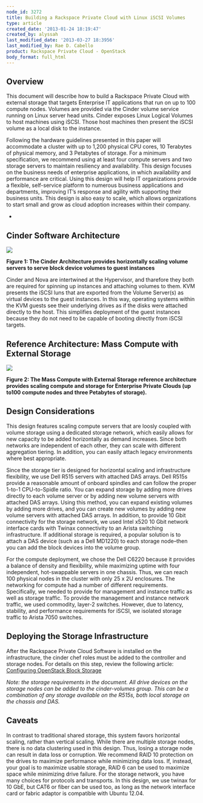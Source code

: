 ```yaml
---
node_id: 3272
title: Building a Rackspace Private Cloud with Linux iSCSI Volumes
type: article
created_date: '2013-01-24 18:19:47'
created_by: alyssah
last_modified_date: '2013-03-27 18:3956'
last_modified_by: Rae D. Cabello
product: Rackspace Private Cloud - OpenStack
body_format: full_html
---
```


Overview
--------

This document will describe how to build a Rackspace Private Cloud with
external storage that targets Enterprise IT applications that run on up
to 100 compute nodes. Volumes are provided via the Cinder volume service
running on Linux server head units. Cinder exposes Linux Logical Volumes
to host machines using iSCSI. Those host machines then present the iSCSI
volume as a local disk to the instance. 

Following the hardware guidelines presented in this paper will
accommodate a cluster with up to 1,200 physical CPU cores, 10 Terabytes
of physical memory, and 3 Petabytes of storage. For a minimum
specification, we recommend using at least four compute servers and two
storage servers to maintain resiliency and availability. This design
focuses on the business needs of enterprise applications, in which
availability and performance are critical. Using this design will help
IT organizations provide a flexible, self-service platform to numerous
business applications and departments, improving IT&rsquo;s response and
agility with supporting their business units. This design is also easy
to scale, which allows organizations to start small and grow as cloud
adoption increases within their company.

 
-

Cinder Software Architecture
----------------------------

![](/knowledge_center/sites/default/files/styles/full_width/public/field/image/cinder-refarch-sims.png)

**Figure 1: The Cinder Architecture provides horizontally scaling volume
servers to serve block device volumes to guest instances**

Cinder and Nova are intertwined at the Hypervisor, and tharefore they
both are required for spinning up instances and attaching volumes to
them. KVM presents the iSCSI luns that are exported from the Volume
Server(s) as virtual devices to the guest instances. In this way,
operating systems within the KVM guests see their underlying drives as
if  the disks were attached directly to the host. This simplifies
deployment of the guest instances because they do not need to be capable
of booting directly from iSCSI targets.

 

Reference Architecture: Mass Compute with External Storage
----------------------------------------------------------

![](/knowledge_center/sites/default/files/field/image/Screen%20Shot%202013-03-27%20at%2012.08.10%20PM.png) 

**Figure 2: The Mass Compute with External Storage reference
architecture provides scaling compute and storage for  Enterprise
Private Clouds (up to100 compute nodes and three Petabytes of
storage).**

 

Design Considerations
---------------------

This design features scaling compute servers that are loosly coupled
with volume storage using a dedicated storage network, which easily
allows for new capacity to be added horizontally as demand increases.
Since both networks are independent of each other, they can scale with
different aggregation tiering. In addition, you can easily attach legacy
environments where best appropriate.

Since the storage tier is designed for horizontal scaling and
infrastructure flexibility, we use Dell R515 servers with attached DAS
arrays. Dell R515s provide a reasonable amount of onboard spindles and
can follow the proper 1-to-1 CPU-to-Spidle ratio. You can expand storage
by adding more drives directly to each volume server or by adding new
volume servers with attached DAS arrays. Using this method, you can
expand existing volumes by adding more drives, and you can create new
volumes by adding new volume servers with attached DAS arrays. In
addition, to provide 10 Gbit connectivity for the storage network, we
used Intel x520 10 Gbit network interface cards with Twinax connectivity
to an Arista switching infrastructure. If additional storage is
required, a popular solution is to attach a DAS device (such as a Dell
MD1220) to each storage node&ndash;then you can add the block devices into the
volume group.

For the compute deployment, we chose the Dell C6220 because it provides
a balance of density and flexibility, while maximizing uptime with four
independent, hot-swappable servers in one chassis. Thus, we can reach
100 physical nodes in the cluster with only 25 x 2U enclosures. The
networking for compute had a number of different requirements.
Specifically, we needed to provide for management and instance traffic
as well as storage traffic. To provide the management and instance
network traffic, we used commodity, layer-2 switches. However, due to
latency, stability, and performance requirements for iSCSI, we isolated
storage traffic to Arista 7050 switches. 

 

Deploying the Storage Infrastructure
------------------------------------

After the Rackspace Private Cloud Software is installed on the
infrastructure, the cinder chef roles must be added to the controller
and storage nodes. For details on this step, review the following
article: [Configuring OpenStack Block
Storage](http://www.rackspace.com/knowledge_center/article/configuring-openstack-block-storage)[<br>
](http://www.rackspace.com/knowledge_center/article/configuring-openstack-block-storage)

*Note: the storage requirements in the document. All drive devices on
the storage nodes can be added to the cinder-volumes group. This can be
a combination of any storage available on the R515s, both local storage
on the chassis and DAS.*

Caveats
-------

In contrast to traditional shared storage, this system favors horizontal
scaling, rather than vertical scaling. While there are multiple storage
nodes, there is no data clustering used in this design. Thus, losing a
storage node can result in data loss or corruption. We recommend RAID 10
protection on the drives to maximize performance while minimizing data
loss. If, instead, your goal is to maximize usable storage, RAID 6 can
be used to maximize space while minimizing drive failure. For the
storage network, you have many choices for protocols and transports. In
this design, we use twinax for 10 GbE, but CAT6 or fiber can be used
too, as long as the network interface card or fabric adaptor is
compatible with Ubuntu 12.04.

